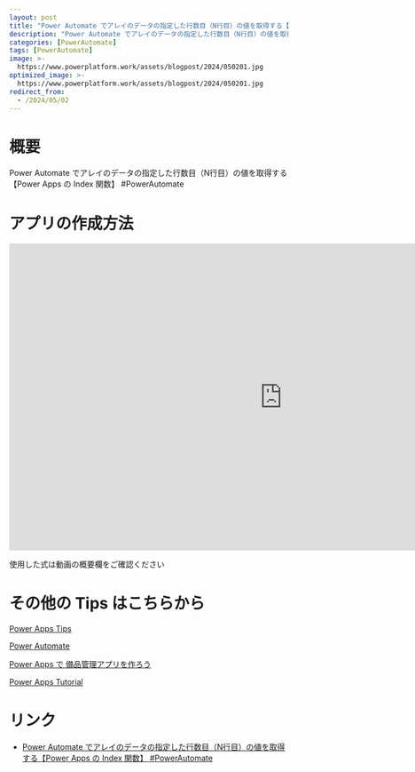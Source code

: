 ```yaml
---
layout: post
title: "Power Automate でアレイのデータの指定した行数目（N行目）の値を取得する【Power Apps の Index 関数】 #PowerAutomate"
description: "Power Automate でアレイのデータの指定した行数目（N行目）の値を取得する【Power Apps の Index 関数】 #PowerAutomateを動画で分かりやすく解説"
categories: [PowerAutomate]
tags: [PowerAutomate]
image: >-
  https://www.powerplatform.work/assets/blogpost/2024/050201.jpg
optimized_image: >-
  https://www.powerplatform.work/assets/blogpost/2024/050201.jpg
redirect_from:
  - /2024/05/02
---
```



#  概要

Power Automate でアレイのデータの指定した行数目（N行目）の値を取得する【Power Apps の Index 関数】 #PowerAutomate


# アプリの作成方法

<iframe width="983" height="553" src="https://www.youtube.com/embed/uUbBe81Lo2Q" title="YouTube video player" frameborder="0" allow="accelerometer; autoplay; clipboard-write; encrypted-media; gyroscope; picture-in-picture" allowfullscreen></iframe>


使用した式は動画の概要欄をご確認ください


# その他の Tips はこちらから

[Power Apps Tips](https://www.youtube.com/watch?v=VrAQf3JQ7yM&list=PLVhFi1fb3DqakSLVMn22DDcySXh9jtzi- )


[Power Automate](https://www.youtube.com/watch?v=-YnJYT0ASEM&list=PLVhFi1fb3Dqbzic6GieqnLFgD3aTj-eHA)


[Power Apps で 備品管理アプリを作ろう](https://www.youtube.com/playlist?list=PLVhFi1fb3DqZM3HKb8Hea6XEL96990Fyn)


[Power Apps Tutorial](https://www.youtube.com/playlist?list=PLVhFi1fb3DqalxpL974VvAJvV4iWoSbe_)


# リンク


- [Power Automate でアレイのデータの指定した行数目（N行目）の値を取得する【Power Apps の Index 関数】 #PowerAutomate](https://www.youtube.com/watch?v=uUbBe81Lo2Q)

